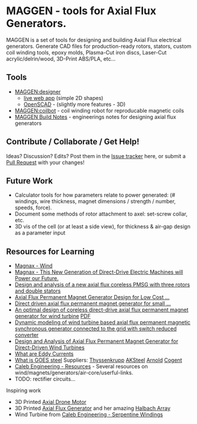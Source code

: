 # MAGGEN - tools for Axial Flux Generators.
MAGGEN is a set of tools for designing and building Axial Flux electrical generators.
Generate CAD files for production-ready rotors, stators, custom coil winding tools, epoxy molds, Plasma-Cut iron discs, Laser-Cut acrylic/delrin/wood, 3D-Print ABS/PLA, etc...

## Tools
- [MAGGEN:designer](designer)
   - [live web app](http://htmlpreview.github.io/?https://raw.githubusercontent.com/subatomicglue/maggen/master/designer/index.html) (simple 2D shapes)
   - [OpenSCAD](maggen.scad) - (slightly more features - 3D)
- [MAGGEN:coilbot](coilbot) - coil winding robot for reproducable magnetic coils
- [MAGGEN Build Notes](build_notes) - engineerings notes for designing axial flux generators

## Contribute / Collaborate / Get Help!
Ideas?  Discussion?  Edits?
Post them in the [Issue tracker](https://github.com/subatomicglue/maggen/issues) here, or submit a [Pull Request](https://github.com/subatomicglue/maggen/pulls) with your changes!

## Future Work

* Calculator tools for how parameters relate to power generated:  (# windings, wire thickness, magnet dimensions / strength / number, speeds, force).
* Document some methods of rotor attachment to axel: set-screw collar, etc.
* 3D vis of the cell (or at least a side view), for thickness & air-gap design as a parameter input

## Resources for Learning

* [Magnax - Wind](https://www.magnax.com/wind)
* [Magnax - This New Generation of Direct-Drive Electric Machines will Power our Future.](https://www.magnax.com/magnax-blog/axial-flux-vs-radial-flux-for-direct-drive-generators)
* [Design and analysis of a new axial flux coreless PMSG with three rotors and double stators](https://www.sciencedirect.com/science/article/pii/S2211379716302819)
* [Axial Flux Permanent Magnet Generator Design for Low Cost ...](https://we.riseup.net/assets/233731/Axial+Flux+Permanent+Magnet+Generator+Design.pdf)
* [Direct driven axial flux permanent magnet generator for small ...](https://www.researchgate.net/publication/277148719_Direct_driven_axial_flux_permanent_magnet_generator_for_small-scale_wind_power_applications)
* [An optimal design of coreless direct-drive axial flux
permanent magnet generator for wind turbine](http://iopscience.iop.org/article/10.1088/1742-6596/439/1/012039) [PDF](http://iopscience.iop.org/article/10.1088/1742-6596/439/1/012039/pdf)
* [Dynamic modeling of wind turbine based axial flux permanent magnetic synchronous generator connected to the grid with switch reduced converter](https://www.sciencedirect.com/science/article/pii/S209044791500177X)
* [Design and Analysis of Axial Flux Permanent Magnet Generator for Direct-Driven Wind Turbines](https://www.iaras.org/iaras/journals/caijps/design-and-analysis-of-axial-flux-permanent-magnet-generator-for-direct-driven-wind-turbines)
* [What are Eddy Currents](https://www.magcraft.com/blog/what-are-eddy-currents)
* [What is GOES steel](https://en.wikipedia.org/wiki/Electrical_steel) Suppliers: [Thyssenkrupp](https://www.thyssenkrupp-steel.com/en/products/electrical-steel/electrical-steel-grain-oriented/electrical-steel-grain-oriented.html) [AKSteel](https://www.aksteel.com/our-products/electrical-steel/grain-oriented-electrical-steels) [Arnold](http://www.arnoldmagnetics.com/materials/grain-oriented-electrical-steel-goes/) [Cogent](https://cogent-power.com/products/grain-oriented-electrical-steel)
* [Caleb Engineering - Resources](https://www.calebengineering.com/generator-design.html) - Several resources on wind/magnets/generators/air-core/userful-links.
* TODO: rectifier circuits...

Inspiring work
* 3D Printed [Axial Drone Motor](https://www.youtube.com/watch?v=JkwLpAAfBVI)
* 3D Printed [Axial Flux Generator](https://www.thingiverse.com/thing:1416740) and her amazing [Halbach Array](https://www.thingiverse.com/thing:1693579)
* Wind Turbine from [Caleb Engineering - Serpentine Windings](https://www.calebengineering.com/new-wind-generator.html)

